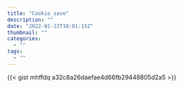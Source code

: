 ```yaml
---
title: "Cookie_save"
description: ""
date: "2022-01-23T10:01:15Z"
thumbnail: ""
categories:
  - ""
tags:
  - ""
---
```

{{< gist mhffdq a32c8a26daefae4d66fb29448805d2a5 >}}
